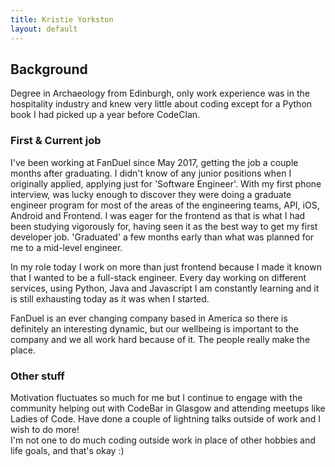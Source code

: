```yaml
---
title: Kristie Yorkston
layout: default
---
```


## Background

Degree in Archaeology from Edinburgh, only work experience was in the hospitality industry and knew very little about coding except for a Python book I had picked up a year before CodeClan.

### First & Current job

I've been working at FanDuel since May 2017, getting the job a couple months after graduating.  I didn't know of any junior positions when I originally applied, applying just for 'Software Engineer'.  With my first phone interview, was lucky enough to discover they were doing a graduate engineer program for most of the areas of the engineering teams, API, iOS, Android and Frontend.  I was eager for the frontend as that is what I had been studying vigorously for, having seen it as the best way to get my first developer job. 'Graduated' a few months early than what was planned for me to a mid-level engineer.

In my role today I work on more than just frontend because I made it known that I wanted to be a full-stack engineer.  Every day working on different services, using Python, Java and Javascript I am constantly learning and it is still exhausting today as it was when I started.

FanDuel is an ever changing company based in America so there is definitely an interesting dynamic, but our wellbeing is important to the company and we all work hard because of it.  The people really make the place.

### Other stuff

Motivation fluctuates so much for me but I continue to engage with the community helping out with CodeBar in Glasgow and attending meetups like Ladies of Code.  Have done a couple of lightning talks outside of work and I wish to do more!  
I'm not one to do much coding outside work in place of other hobbies and life goals, and that's okay :)